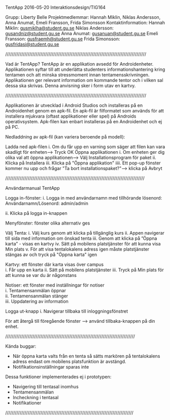 TentApp
2016-05-20
Interaktionsdesign/TIG164

Grupp: Liberty Belle
Projektmedlemmar: Hannah Miklin, Niklas Andersson, Anna Anumat, Emeli Fransson, Frida Simonsson
Kontaktinformation:
Hannah Miklin: gusmiklha@student.gu.se
Niklas Andersson: gusandniz@student.gu.se
Anna Anumat: gusanuan@student.gu.se
Emeli Fransson: gusfraemh@student.gu.se
Frida Simonsson: gusfridasi@student.gu.se

////////////////////////////////////////////////////////////////////////////////////////

Vad är TentApp?
TentApp är en applikation avsedd för Androidenheter. Applikationen syftar till att underlätta studenters informationshantering kring tentamen och att minska stressmoment innan tentamensskrivningen. Applikationen ger relevant information om kommande tentor och i vilken sal dessa ska skrivas. Denna anvisning sker i form utav en kartvy.

////////////////////////////////////////////////////////////////////////////////////////

Applikationen är utvecklad i Android Studios och installeras på en Androidenhet genom en apk-fil. En apk-fil är filformatet som används för att installera mjukvara (oftast applikationer eller spel) på Androids operativsystem.
Apk-filen kan enbart installeras på en Androidenhet och ej på PC.

Nedladdning av apk-fil (kan variera beroende på modell):

Ladda ned apk-filen
i. Om du får upp en varning som säger att filen kan vara skadligt för enheten--> Tryck OK
Öppna applikationen
i. Om enheten ger dig olika val att öppna applikationen--> Välj Installationsprogram för paket
ii. Klicka på Installera
iii. Klicka på "Öppna applikation"
iiii. Ett pop-up fönster kommer nu upp och frågar "Ta bort installationspaket?"--> klicka på Avbryt

///////////////////////////////////////////////////////////////////////////////////////

Användarmanual TentApp

Logga in-fönster:
i. Logga in med användarnamn med tillhörande lösenord:
Användarnamn/Lösenord:
admin/admin

ii. Klicka på logga in-knappen

Menyfönster: fönster olika alternativ ges

Välj Tenta:
i. Välj kurs genom att klicka på tillgänglig kurs
ii. Appen navigerar till sida med information om önskad tenta
iii. Genom att klicka på ”Öppna karta” - visas en kartvy
iv. Sätt på mobilens platstjänster för att kunna visa Min plats
v. För att visa tentalokalens adress igen måste platstjänster stängas av och tryck på "Öppna karta" igen 

Kartvy: ett fönster där karta visas över campus  
i. Får upp en karta
ii. Sätt på mobilens platstjänster
iii. Tryck på Min plats för att kunna se var du är någonstans

Notiser: ett fönster med inställningar för notiser  
i. Tentamensanmälan öppnar  
ii. Tentamensanmälan stänger   
iii. Uppdatering av information  

Logga ut-knapp
i. Navigerar tillbaka till inloggningsfönstret

För att återgå till föregående fönster --> använd tillbaka-knappen på din enhet.

/////////////////////////////////////////////////////////////////////////////////

Kända buggar:

- När öppna karta valts från en tenta så sätts markören på tentalokalens adress endast om mobilens platsfunktion är avstängd.
- Notifikationsinställningar sparas inte

Dessa funktioner implementerades ej i prototypen:

- Navigering till tentasal inomhus
- Tentamensanmälan
- Incheckning i tentasal
- Notifikationer

////////////////////////////////////////////////////////////////////////////////
